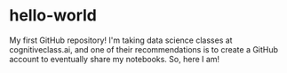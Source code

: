 # hello-world
My first GitHub repository!
I'm taking data science classes at cognitiveclass.ai, and one of their recommendations is to create a GitHub account to eventually share my notebooks. So, here I am!
